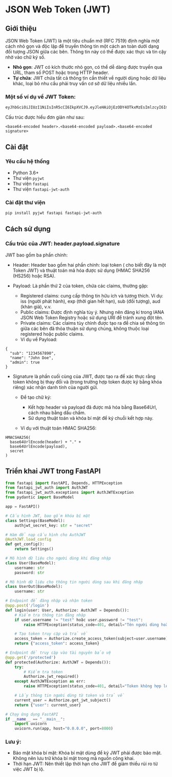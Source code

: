 # JSON Web Token (JWT)

## Giới thiệu

JSON Web Token (JWT) là một tiêu chuẩn mở (RFC 7519) định nghĩa một cách nhỏ gọn và độc lập để truyền thông tin một cách an toàn dưới dạng đối tượng JSON giữa các bên. Thông tin này có thể được xác thực và tin cậy nhờ vào chữ ký số.

- **Nhỏ gọn**: JWT có kích thước nhỏ gọn, có thể dễ dàng được truyền qua URL, tham số POST hoặc trong HTTP header.
- **Tự chứa**: JWT chứa tất cả thông tin cần thiết về người dùng hoặc dữ liệu khác, loại bỏ nhu cầu phải truy vấn cơ sở dữ liệu nhiều lần.
### Một số ví dụ về JWT Token:
````bash
eyJhbGciOiJIUzI1NiIsInR5cCI6IkpXVCJ9.eyJleHAiOjEzODY4OTkxMzEsImlzcyI6ImppcmE6MTU0ODk1OTUiLCJxc2giOiI4MDYzZmY0Y2ExZTQxZGY3YmM5MGM4YWI2ZDBmNjIwN2Q0OTFjZjZkYWQ3YzY2ZWE3OTdiNDYxNGI3MTkyMmU5IiwiaWF0IjoxMzg2ODk4OTUxfQ.uKqU9dTB6gKwG6jQCuXYAiMNdfNRw98Hw_IWuA5MaMo
````
Cấu trúc được hiểu đơn giản như sau: 
````
<base64-encoded header>.<base64-encoded payload>.<base64-encoded signature>
````
## Cài đặt

### Yêu cầu hệ thống

- Python 3.6+
- Thư viện `pyjwt`
- Thư viện `fastapi`
- Thư viện `fastapi-jwt-auth`

### Cài đặt thư viện

```bash
pip install pyjwt fastapi fastapi-jwt-auth
```
## Cách sử dụng
### Cấu trúc của JWT: header.payload.signature
JWT bao gồm ba phần chính:

- Header: Header bao gồm hai phần chính: loại token ( cho biết đây là một Token JWT) và thuật toán mã hóa được sử dụng (HMAC SHA256 (HS256) hoặc RSA).

- Payload: Là phần thứ 2 của token, chứa các claims, thường gặp: 
  - Registered claims: cung cấp thông tin hữu ích và tương thích. Ví dụ: iss (người phát hành), exp (thời gian hết hạn), sub (đối tượng), aud (khán giả), v.v.
  - Public claims: Được định nghĩa tùy ý. Nhưng nên đăng kí trong IANA JSON Web Token Registry hoặc sử dụng URI để tránh xung đột tên.
  - Private claims: Các claims tùy chỉnh được tạo ra để chia sẻ thông tin giữa các bên đã thỏa thuận sử dụng chúng, không thuộc loại registered hoặc public claims.
  - Ví dụ về Payload: 
````
{
  "sub": "1234567890",
  "name": "John Doe",
  "admin": true
}
````
- Signature là phần cuối cùng của JWT, được tạo ra để xác thực rằng token không bị thay đổi và (trong trường hợp token được ký bằng khóa riêng) xác nhận danh tính của người gửi.
  - Để tạo chữ ký:

    - Kết hợp header và payload đã được mã hóa bằng Base64Url, cách nhau bằng dấu chấm.
    - Sử dụng thuật toán và khóa bí mật để ký chuỗi kết hợp này.
  - Ví dụ với thuật toán HMAC SHA256:

````
HMACSHA256(
  base64UrlEncode(header) + "." +
  base64UrlEncode(payload),
  secret
)
````
## Triển khai JWT trong FastAPI
```` python
from fastapi import FastAPI, Depends, HTTPException
from fastapi_jwt_auth import AuthJWT
from fastapi_jwt_auth.exceptions import AuthJWTException
from pydantic import BaseModel

app = FastAPI()

# Cấu hình JWT, bao gồm khóa bí mật
class Settings(BaseModel):
    authjwt_secret_key: str = "secret"

# Hàm để nạp cấu hình cho AuthJWT
@AuthJWT.load_config
def get_config():
    return Settings()

# Mô hình dữ liệu cho người dùng khi đăng nhập
class User(BaseModel):
    username: str
    password: str

# Mô hình dữ liệu cho thông tin người dùng sau khi đăng nhập
class UserOut(BaseModel):
    username: str

# Endpoint để đăng nhập và nhận token
@app.post('/login')
def login(user: User, Authorize: AuthJWT = Depends()):
    # Kiểm tra thông tin đăng nhập
    if user.username != "test" hoặc user.password != "test":
        raise HTTPException(status_code=401, detail="Tên người dùng hoặc mật khẩu không hợp lệ")

    # Tạo token truy cập và trả về
    access_token = Authorize.create_access_token(subject=user.username)
    return {"access_token": access_token}

# Endpoint để truy cập vào tài nguyên bảo vệ
@app.get('/protected')
def protected(Authorize: AuthJWT = Depends()):
    try:
        # Kiểm tra token
        Authorize.jwt_required()
    except AuthJWTException as err:
        raise HTTPException(status_code=401, detail="Token không hợp lệ")

    # Lấy thông tin người dùng từ token và trả về
    current_user = Authorize.get_jwt_subject()
    return {"user": current_user}

# Chạy ứng dụng FastAPI
if __name__ == "__main__":
    import uvicorn
    uvicorn.run(app, host="0.0.0.0", port=8000)
````
### Lưu ý:
- Bảo mật khóa bí mật: Khóa bí mật dùng để ký JWT phải được bảo mật. Không nên lưu trữ khóa bí mật trong mã nguồn công khai.
- Thời hạn JWT: Nên thiết lập thời hạn cho JWT để giảm thiểu rủi ro từ việc JWT bị lộ.

